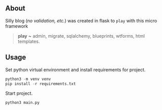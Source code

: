 ## About

Silly blog (_no validation, etc._) was created in flask to `play` with this micro framework
> **play** **~** admin, migrate, sqlalchemy, blueprints, wtforms, html templates.


## Usage

Set python virtual environment and install requirements for project.

```python
python3 -m venv venv
pip install -r requirements.txt
```

Start project.

```python
python3 main.py
```
